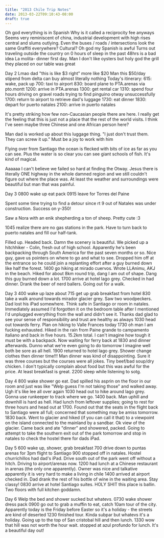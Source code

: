 ```yaml
---
title: "2013 Chile Trip Notes"
date: 2013-03-22T09:10:43-08:00
draft: true
---
```


Oh god everything is in Spanish
Why is it called a reciprocity fee anyways
Seems very reminiscent of china, industrial development with high rises central and slums outlying. Even the buses / roads / intersections look the same
Graffiti everywhere? Cultural?
Oh god my Spanish is awful
Turns out traveling outside the country on 0 hours of sleep in the past 48hrs is a bad idea
La molita- dinner first day. Man I don't like oysters but holy god the grill they placed on our table was great

Day 2
Lmao dad "this is like $3 right" more like $20
Man this $50/day stipend from delta can buy almost literally nothing
Today's itinerary:
615: wake, pack up
700: taxi to airport
830: board plane to PTA.arenas via pto.montt
1200: arrive in PTA.arenas
1300: get rental car
1310: spend four hours driving on gravel roads trying to find pinguino otway unsuccessfully
1700: return to airport to retrieve dad's luggage
1730: eat dinner
1830: depart for puerto natales
2100: arrive in puerto natales

It's pretty striking how few non-Caucasian people there are here. I really get the feeling that this is just not a place that the rest of the world visits. I think I've seen maybe three Chinese and one African person here?

Man dad is worked up about this luggage thing. "I just don't trust them. They can screw it up." Must be a joy to work with him

Flying over from Santiago the ocean is flecked with bits of ice as far as you can see. Plus the water is so clear you can see giant schools of fish. It's kind of magical.

Aaaaaa I can't believe we failed so hard at finding the Otway. Jesus there is literally ONE highway in the whole damned region and we still couldn't figure out where the place was. At least the weather and surroundings were beautiful but man that was painful.

Day 3
0800 wake up eat pack
0915 leave for Torres del Paine

Spent some time trying to find a detour since rt 9 out of Natales was under construction. Success on y-350!

Saw a Nora with an enik shepherding a ton of sheep. Pretty cute :3

1045 realize there are no gas stations in the park. Have to turn back to puerto natales and fill our half-tank.

Filled up. Headed back. Damn the scenery is beautiful.
We picked up a hitchhiker - Colin, fresh out of high school. Apparently he's been backpacking through South America for the past seven months or so. Nice guy, gave us pointers on where to go and what to see. Dropped him off at the entrance so he could join a replanting effort after a guy burned down like half the forest.
1400 go hiking at mirado cuervos. Wrote LLAnimu, AKJ in the beach. Hiked for about 8km round trip, dang I am out of shape. Dang this guy burned down a lot.
1700 arrive at hotel lago grey. Checked in had dinner. Drank the beer of nerd ballers. Going out for a walk.

Day 3
400 wake up laze about
715 get up grab breakfast from hotel
830 take a walk around towards mirador glacier grey. Saw two woodpeckers.
Dad lost his iPad somewhere. Think safe in Santiago or room in natales. Immediately assumed I'd forgotten it on the bedroom table after I mentioned I'd unplugged everything from the wall and didn't see it. Thanks dad glad to see your sense of responsibility and trust are healthy as always
1030 head out towards ferry. Plan on hiking to Valle Frances today
1730 oh man I am fucking exhausted. Hiked in the rain from Paine grande to campamento italiano and back in five hours. 15.2km total. I can't imagine how tough it must be with a backpack. Now waiting for ferry back at 1830 and dinner afterwards. Dunno what we're even going to do tomorrow I imagine well both be sore as all hell.
1900 returned to hotel lago grey. Shower change clothes then dinner time!!!
Man dinner was kind of disappointing. Sure it was three courses but the courses were all jokes. Tiny beef/bad soup/dry chicken. I don't typically complain about food but this was awful for the price. At least breakfast is great.
2200 sleep while listening to sotg.

Day 4
800 wake shower go eat. Dad spilled his asprin on the floor in our room and just was like "Welp guess I'm not taking those" and walked away. Ugh it's like lee all over again
1030 head out to hike around lago grey. Gonna use runkeeper to track where we go.
1400 back. Man uphill and downhill is hard as hell. Had lunch from leftover supplies; going to rest for three hours and head out at 1700. Found out that the seats in the flight back to Santiago were all full; concerned that something may be amiss tomorrow.
1830 back. Went to glacier and hiked (if you can call it that) to a viewpoint on the island connected to the mainland by a sandbar. Ok view of the glacier. Came back and ate "dinner" and showered, packed. Going to attempt to take the southern exit out of the park tomorrow and stop in natales to check the hostel there for dads iPad.

Day 5
600 wake up, shower, grab breakfast
700 drive down to puntas arenas for 3pm flight to Santiago
900 stopped off in natales. Hostel churrichillos had dad's iPad. Drive south out of the park went off without a hitch. Driving to airport/arenas now.
1200 had lunch at a Chinese restaurant in arenas (the only one apparently). Owner was nice and talkative apparently it is very hard to make a living in chile
1400 arrived at airport checked in. Dad drank the rest of his bottle of wine in the waiting area. Stay classy!
0830 arrive at hotel Santiago suites. HOLY SHIT this place is ballin. Two floors with full kitchen goddamn.

Day 6
Welp the bed and shower sucked but whatevs.
0730 wake shower dress pack
0900 go out to grab a muffin to eat, catch 10am tour of the city. Apparently today is the Friday before Easter so it's a holiday - the streets are kind of deserted
1230 finished tour. Kinda subpar but whatevs it's a holiday. Going up to the top of San cristobal hill and then lunch.
1330 wow that hill was not worth the hour wait. stopped at azul profundo for lunch. It's a beautiful day out!
